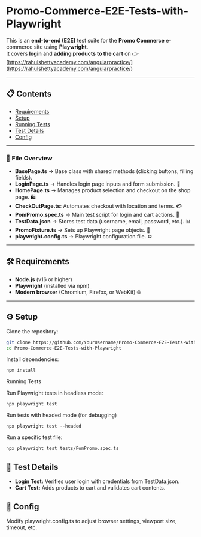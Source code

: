 # Promo-Commerce-E2E-Tests-with-Playwright

This is an **end-to-end (E2E)** test suite for the **Promo Commerce** e-commerce site using **Playwright**.  
It covers **login** and **adding products to the cart** on  👉 [https://rahulshettyacademy.com/angularpractice/](https://rahulshettyacademy.com/angularpractice/) 

---

## 📋 Contents
- [Requirements](#-requirements-)
- [Setup](#-setup-)
- [Running Tests](#-running-tests-)
- [Test Details](#-test-details-)
- [Config](#-config-)
---

### 🧰 File Overview

- **BasePage.ts** → Base class with shared methods (clicking buttons, filling fields).  
- **LoginPage.ts** → Handles login page inputs and form submission. 🔐  
- **HomePage.ts** → Manages product selection and checkout on the shop page. 🛍️
- **CheckOutPage.ts**: Automates checkout with location and terms. 💳
- **PomPromo.spec.ts** → Main test script for login and cart actions. 🧪  
- **TestData.json** → Stores test data (username, email, password, etc.). 📊  
- **PromoFixture.ts** → Sets up Playwright page objects. 🔄  
- **playwright.config.ts** → Playwright configuration file. ⚙️  

---

## 🛠️ Requirements

- **Node.js** (v16 or higher)  
- **Playwright** (installed via npm)  
- **Modern browser** (Chromium, Firefox, or WebKit) 🌐  

---

## ⚙️ Setup

Clone the repository:

```bash
git clone https://github.com/YourUsername/Promo-Commerce-E2E-Tests-with-Playwright.git
cd Promo-Commerce-E2E-Tests-with-Playwright
```
Install dependencies:
```
npm install
```
Running Tests

Run Playwright tests in headless mode:
```
npx playwright test
```

Run tests with headed mode (for debugging)
```
npx playwright test --headed
```
Run a specific test file:
```
npx playwright test tests/PomPromo.spec.ts
```

## 📝 Test Details
- **Login Test:** Verifies user login with credentials from TestData.json.
- **Cart Test:** Adds products to cart and validates cart contents.

## 🔧 Config
Modify playwright.config.ts to adjust browser settings, viewport size, timeout, etc.
